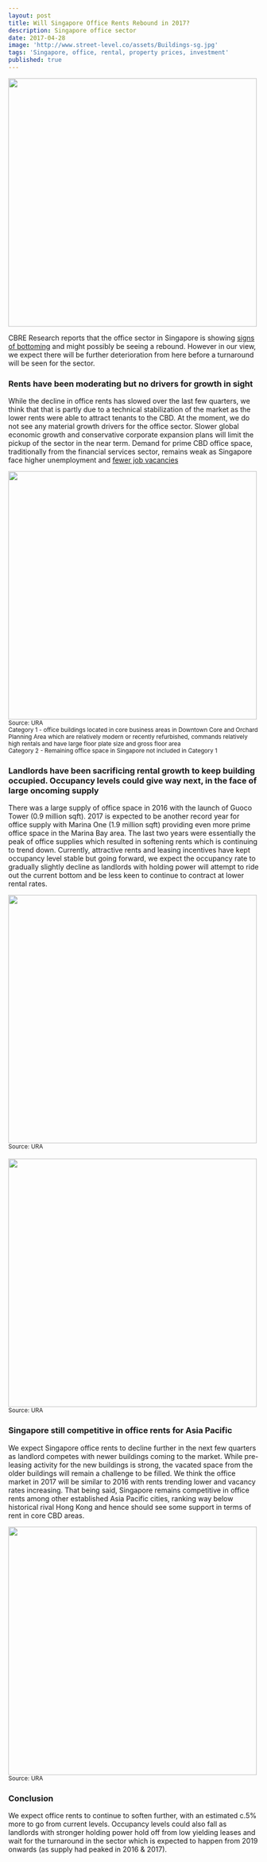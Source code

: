 ```yaml
---
layout: post
title: Will Singapore Office Rents Rebound in 2017?
description: Singapore office sector
date: 2017-04-28
image: 'http://www.street-level.co/assets/Buildings-sg.jpg'
tags: 'Singapore, office, rental, property prices, investment'
published: true
---
```


<img src="http://www.street-level.co/assets/Buildings-sg.jpg" width="500px"><br>

CBRE Research reports that the office sector in Singapore is showing [signs of bottoming](http://www.cbre.com.sg/aboutus/mediacentre/mediaarchives/Pages/Better-than-expected-pre-commitment-rates-at-office-buildings-point-to-rental-growth.aspx) and might possibly be seeing a rebound. However in our view, we expect there will be further deterioration from here before a turnaround will be seen for the sector.

<!--more-->

### Rents have been moderating but no drivers for growth in sight
While the decline in office rents has slowed over the last few quarters, we think that that is partly due to a technical stabilization of the market as the lower rents were able to attract tenants to the CBD. At the moment, we do not see any material growth drivers for the office sector. Slower global economic growth and conservative corporate expansion plans will limit the pickup of the sector in the near term. Demand for prime CBD office space, traditionally from the financial services sector, remains weak as Singapore face higher unemployment and [fewer job vacancies](http://www.straitstimes.com/business/fewer-job-vacancies-but-more-openings-for-pmets) 

<img src="http://www.street-level.co/assets/Sg-office-rent-Apr17.png" width="500px"><br>
<sup>Source: URA<br>
Category 1 - office buildings located in core business areas in Downtown Core and Orchard Planning Area which are relatively modern or recently refurbished, commands relatively high rentals and have large floor plate size and gross floor area<br>
Category 2 - Remaining office space in Singapore not included in Category 1
</sup>

### Landlords have been sacrificing rental growth to keep building occupied. Occupancy levels could give way next, in the face of large oncoming supply
There was a large supply of office space in 2016 with the launch of Guoco Tower (0.9 million sqft). 2017 is expected to be another record year for office supply with Marina One (1.9 million sqft) providing even more prime office space in the Marina Bay area. The last two years were essentially the peak of office supplies which resulted in softening rents which is continuing to trend down. Currently, attractive rents and leasing incentives have kept occupancy level stable but going forward, we expect the occupancy rate to gradually slightly decline as landlords with holding power will attempt to ride out the current bottom and be less keen to continue to contract at lower rental rates.

<img src="http://www.street-level.co/assets/Sg-office-rent-vacancy-Apr17.png" width="500px"><br>
<sup>Source: URA</sup>
<br><br>
<img src="http://www.street-level.co/assets/Sg-office-supply-Apr17.png" width="500px"><br>
<sup>Source: URA</sup>

### Singapore still competitive in office rents for Asia Pacific
We expect Singapore office rents to decline further in the next few quarters as landlord competes with newer buildings coming to the market. While pre-leasing activity for the new buildings is strong, the vacated space from the older buildings will remain a challenge to be filled. We think the office market in 2017 will be similar to 2016 with rents trending lower and vacancy rates increasing. That being said, Singapore remains competitive in office rents among other established Asia Pacific cities, ranking way below historical rival Hong Kong and hence should see some support in terms of rent in core CBD areas.

<img src="http://www.street-level.co/assets/Apac-office-rent-Apr17.png" width="500px"><br>
<sup>Source: URA</sup>

### Conclusion
We expect office rents to continue to soften further, with an estimated c.5% more to go from current levels. Occupancy levels could also fall as landlords with stronger holding power hold off from low yielding leases and wait for the turnaround in the sector which is expected to happen from 2019 onwards (as supply had peaked in 2016 & 2017).

